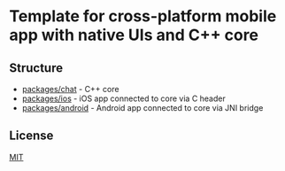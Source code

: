 # Template for cross-platform mobile app with native UIs and C++ core

## Structure

- [packages/chat](https://github.com/simplex-chat/cpp-for-mobile/tree/master/packages/chat) - C++ core
- [packages/ios](https://github.com/simplex-chat/cpp-for-mobile/tree/master/packages/ios) - iOS app connected to core via C header
- [packages/android](https://github.com/simplex-chat/cpp-for-mobile/tree/master/packages/ios) - Android app connected to core via JNI bridge

## License

[MIT](./LICENSE)
